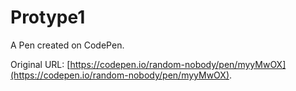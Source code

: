 # Protype1

A Pen created on CodePen.

Original URL: [https://codepen.io/random-nobody/pen/myyMwOX](https://codepen.io/random-nobody/pen/myyMwOX).

